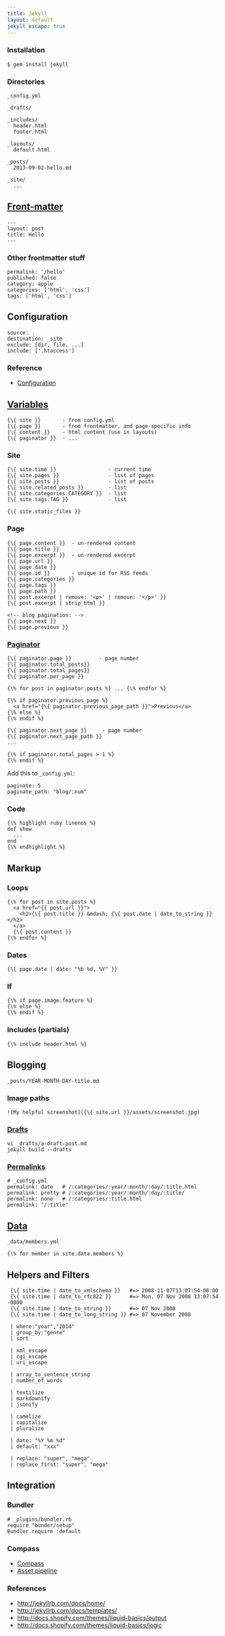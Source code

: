 ```yaml
---
title: Jekyll
layout: default
jekyll_escape: true
---
```


### Installation

    $ gem install jekyll

### Directories

    _config.yml

    _drafts/

    _includes/
      header.html
      footer.html

    _layouts/
      default.html

    _posts/
      2013-09-02-hello.md

    _site/
      ...

## [Front-matter](http://jekyllrb.com/docs/frontmatter/)

    ---
    layout: post
    title: Hello
    ---

### Other frontmatter stuff

    permalink: '/hello'
    published: false
    category: apple
    categories: ['html', 'css']
    tags: ['html', 'css']

Configuration
-------------

    source: .
    destination: _site
    exclude: [dir, file, ...]
    include: ['.htaccess']

### Reference

 * [Configuration](http://jekyllrb.com/docs/configuration/)

## [Variables](http://jekyllrb.com/docs/variables/)

    {\{ site }}       - from config.yml
    {\{ page }}       - from frontmatter, and page-specific info
    {\{ content }}    - html content (use in layouts)
    {\{ paginator }}  - ...

### Site

    {\{ site.time }}                 - current time
    {\{ site.pages }}                - list of pages
    {\{ site.posts }}                - list of posts
    {\{ site.related_posts }}        - list
    {\{ site.categories.CATEGORY }}  - list
    {\{ site.tags.TAG }}             - list

    {\{ site.static_files }}

### Page

    {\{ page.content }}  - un-rendered content
    {\{ page.title }}
    {\{ page.excerpt }}  - un-rendered excerpt
    {\{ page.url }}
    {\{ page.date }}
    {\{ page.id }}       - unique id for RSS feeds
    {\{ page.categories }}
    {\{ page.tags }}
    {\{ page.path }}
    {\{ post.excerpt | remove: '<p>' | remove: '</p>' }}
    {\{ post.excerpt | strip_html }}

    <!-- blog pagination: -->
    {\{ page.next }}
    {\{ page.previous }}

### [Paginator](http://jekyllrb.com/docs/pagination/)

    {\{ paginator.page }}         - page number
    {\{ paginator.total_posts}}
    {\{ paginator.total_pages}}
    {\{ paginator.per_page }}

    {\% for post in paginator.posts %} ... {\% endfor %}

    {\% if paginator.previous_page %}
      <a href="{\{ paginator.previous_page_path }}">Previous</a>
    {\% else %}
    {\% endif %}

    {\{ paginator.next_page }}     - page number
    {\{ paginator.next_page_path }}
    ...

    {\% if paginator.total_pages > 1 %}
    {\% endif %}

Add this to `_config.yml`:

    paginate: 5
    paginate_path: "blog/:num"

### Code

    {\% highlight ruby linenos %}
    def show
      ...
    end
    {\% endhighlight %}

Markup
------

### Loops

    {\% for post in site.posts %}
      <a href="{{ post.url }}">
        <h2>{\{ post.title }} &mdash; {\{ post.date | date_to_string }}</h2>
      </a>
      {\{ post.content }}
    {\% endfor %}

### Dates

    {\{ page.date | date: "%b %d, %Y" }}

### If

    {\% if page.image.feature %}
    {\% else %}
    {\% endif %}

### Includes (partials)

    {\% include header.html %}

Blogging
--------

    _posts/YEAR-MONTH-DAY-title.md

### Image paths
    
    ![My helpful screenshot]({\{ site.url }}/assets/screenshot.jpg)

### [Drafts](http://jekyllrb.com/docs/drafts/)

    vi _drafts/a-draft-post.md
    jekyll build --drafts

### [Permalinks](http://jekyllrb.com/docs/permalinks/)

    # _config.yml
    permalink: date   # /:categories/:year/:month/:day/:title.html
    permalink: pretty # /:categories/:year/:month/:day/:title/
    permalink: none   # /:categories/:title.html
    permalink: "/:title"

## [Data](http://jekyllrb.com/docs/datafiles/)

    _data/members.yml

    {\% for member in site.data.members %}

Helpers and Filters
-------------------

     {\{ site.time | date_to_xmlschema }}   #=> 2008-11-07T13:07:54-08:00
     {\{ site.time | date_to_rfc822 }}      #=> Mon, 07 Nov 2008 13:07:54 -0800
     {\{ site.time | date_to_string }}      #=> 07 Nov 2008
     {\{ site.time | date_to_long_string }} #=> 07 November 2008

     | where:"year","2014"
     | group_by:"genre"
     | sort

     | xml_escape
     | cgi_escape
     | uri_escape

     | array_to_sentence_string
     | number_of_words

     | textilize
     | markdownify
     | jsonify

     | camelize
     | capitalize
     | pluralize

     | date: "%Y %m %d"
     | default: "xxx"

     | replace: "super", "mega"
     | replace_first: "super", "mega"
     
Integration
-----------

### Bundler

    # _plugins/bundler.rb
    require "bunder/setup"
    Bundler.require :default

### Compass

  * [Compass](https://gist.github.com/parkr/2874934)
  * [Asset pipeline](https://github.com/matthodan/jekyll-asset-pipeline)

### References

  * http://jekyllrb.com/docs/home/
  * http://jekyllrb.com/docs/templates/
  * http://docs.shopify.com/themes/liquid-basics/output
  * http://docs.shopify.com/themes/liquid-basics/logic
